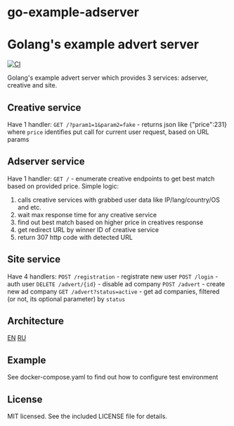 # go-example-adserver
Golang's example advert server
====
[![CI](https://github.com/alexdyukov/go-example-adserver/actions/workflows/lint.yml/badge.svg?branch=master)](https://github.com/alexdyukov/go-example-adserver/actions/workflows/lint.yml?query=branch%3Amaster)

Golang's example advert server which provides 3 services: adserver, creative and site.

## Creative service

Have 1 handler:
`GET /?param1=1&param2=fake` - returns json like {"price":231} where `price` identifies put call for current user request, based on URL params

## Adserver service

Have 1 handler:
`GET /` - enumerate creative endpoints to get best match based on provided price. Simple logic:
1. calls creative services with grabbed user data like IP/lang/country/OS and etc.
2. wait max response time for any creative service
3. find out best match based on higher price in creatives response
4. get redirect URL by winner ID of creative service
4. return 307 http code with detected URL

## Site service

Have 4 handlers:
`POST /registration` - registrate new user
`POST /login` - auth user
`DELETE /advert/{id}` - disable ad company
`POST /advert` - create new ad company
`GET /advert?status=active` - get ad companies, filtered (or not, its optional parameter) by `status`

## Architecture

[EN](ARCH_en.md)
[RU](ARCH_ru.md)

## Example

See docker-compose.yaml to find out how to configure test environment

## License

MIT licensed. See the included LICENSE file for details.